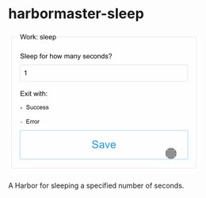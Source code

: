 # harbormaster-sleep

![](https://github.com/strictlyskyler/harbormaster-sleep/raw/develop/sleep.png)

A Harbor for sleeping a specified number of seconds.
